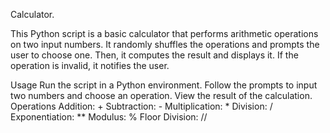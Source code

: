 
Calculator.

This Python script is a basic calculator that performs arithmetic operations on two input numbers. 
It randomly shuffles the operations and prompts the user to choose one. 
Then, it computes the result and displays it. 
If the operation is invalid, it notifies the user.

Usage
Run the script in a Python environment.
Follow the prompts to input two numbers and choose an operation.
View the result of the calculation.
Operations
Addition: +
Subtraction: -
Multiplication: *
Division: /
Exponentiation: **
Modulus: %
Floor Division: //
